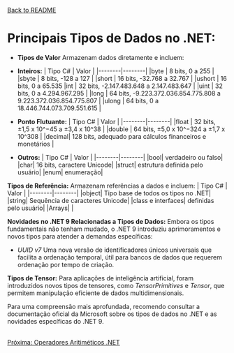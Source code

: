 [Back to README](../README.md)

# Principais Tipos de Dados no .NET:


- **Tipos de Valor** 
Armazenam dados diretamente e incluem:​

- **Inteiros:**
| Tipo C# | Valor  |
|--------|--------|
|byte | 8 bits, 0 a 255 |
|sbyte | 8 bits, -128 a 127 |
|short | 16 bits, -32.768 a 32.767 |
|ushort | 16 bits, 0 a 65.535
|int | 32 bits, -2.147.483.648 a 2.147.483.647 |
|uint | 32 bits, 0 a 4.294.967.295 |
|long | 64 bits, -9.223.372.036.854.775.808 a 9.223.372.036.854.775.807 |
|ulong | 64 bits, 0 a 18.446.744.073.709.551.615 |

- **Ponto Flutuante:**
| Tipo C# | Valor  |
|--------|--------|
|float | 32 bits, ±1,5 x 10^−45 a ±3,4 x 10^38 |
|double | 64 bits, ±5,0 x 10^−324 a ±1,7 x 10^308 |
|decimal| 128 bits, adequado para cálculos financeiros e monetários |
  
- **Outros:**
| Tipo C# | Valor  |
|--------|--------|
|bool| verdadeiro ou falso|
|char| 16 bits, caractere Unicode|
|struct| estrutura definida pelo usuário|
|enum| enumeração|
  
**Tipos de Referência:** 
Armazenam referências a dados e incluem:​
| Tipo C# | Valor  |
|--------|--------|
|object| Tipo base de todos os tipos no .NET|
|string| Sequência de caracteres Unicode|​
|class e interfaces| definidas pelo usuário|
|Arrays|  |

**Novidades no .NET 9 Relacionadas a Tipos de Dados:**
Embora os tipos fundamentais não tenham mudado, o .NET 9 introduziu aprimoramentos e novos tipos para atender a demandas específicas:​

- *UUID v7* Uma nova versão de identificadores únicos universais que facilita a ordenação temporal, útil para bancos de dados que requerem ordenação por tempo de criação. ​

**Tipos de Tensor:** 
Para aplicações de inteligência artificial, foram introduzidos novos tipos de tensores, como *TensorPrimitives* e *Tensor<T>*, que permitem manipulação eficiente de dados multidimensionais. ​

Para uma compreensão mais aprofundada, recomendo consultar a documentação oficial da Microsoft sobre os tipos de dados no .NET e as novidades específicas do .NET 9.

<br/>
<div style="display: flex; justify-content: space-between;">  
  <a href="arithmetic-operators.md">Próxima: Operadores Aritiméticos .NET</a>
</div>

